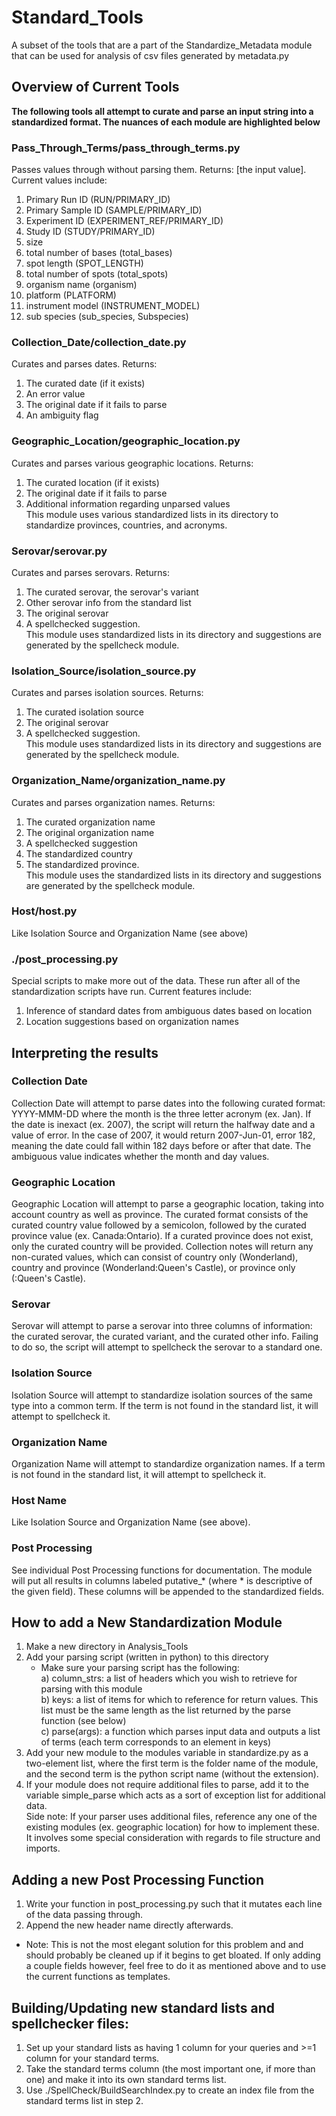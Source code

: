 # Standard_Tools
A subset of the tools that are a part of the Standardize_Metadata 
module that can be used for analysis of csv files generated by 
metadata.py <br />

## Overview of Current Tools

**The following tools all attempt to curate and parse an input
string into a standardized format. The nuances of each module are
highlighted below** <br />

### Pass_Through_Terms/pass_through_terms.py
Passes values through without parsing them. Returns: [the input value].
Current values include: <br />
1. Primary Run ID (RUN/PRIMARY_ID) <br />
2. Primary Sample ID (SAMPLE/PRIMARY_ID) <br />
3. Experiment ID (EXPERIMENT_REF/PRIMARY_ID) <br />
4. Study ID (STUDY/PRIMARY_ID) <br />
5. size <br />
6. total number of bases (total_bases) <br />
7. spot length (SPOT_LENGTH) <br />
8. total number of spots (total_spots) <br />
9. organism name (organism) <br />
10. platform (PLATFORM) <br />
11. instrument model (INSTRUMENT_MODEL) <br />
12. sub species (sub_species, Subspecies) <br />

### Collection_Date/collection_date.py
Curates and parses dates. Returns: <br />
1. The curated date (if it exists) <br />
2. An error value <br />
3. The original date if it fails to parse <br />
4. An ambiguity flag <br />

### Geographic_Location/geographic_location.py
Curates and parses various geographic locations. Returns: <br />
1. The curated location (if it exists) <br />
2. The original date if it fails to parse <br />
3. Additional information regarding unparsed values <br />
This module uses various standardized lists in its directory to
standardize provinces, countries, and acronyms. <br />

### Serovar/serovar.py
Curates and parses serovars. Returns: <br />
1. The curated serovar, the serovar's variant <br />
2. Other serovar info from the standard list <br />
3. The original serovar <br />
4. A spellchecked suggestion. <br />
This module uses standardized lists in its
directory and suggestions are generated by the spellcheck module. <br />

### Isolation_Source/isolation_source.py
Curates and parses isolation sources. Returns: <br />
1. The curated isolation source <br />
2. The original serovar <br />
3. A spellchecked suggestion. <br />
This module uses standardized lists in its directory and suggestions are
generated by the spellcheck module. <br />

### Organization_Name/organization_name.py
Curates and parses organization names. Returns: <br />
1. The curated organization name <br />
2. The original organization name <br />
3. A spellchecked suggestion <br />
4. The standardized country <br />
5. The standardized province. <br />
This module uses the standardized lists in its directory and suggestions
are generated by the spellcheck module. <br />

### Host/host.py
Like Isolation Source and Organization Name (see above) <br />

### ./post_processing.py
Special scripts to make more out of the data. These run after all
of the standardization scripts have run. Current features include: <br />
1. Inference of standard dates from ambiguous dates based on location <br />
2. Location suggestions based on organization names <br />

## Interpreting the results

### Collection Date
Collection Date will attempt to parse dates into the following curated format:
YYYY-MMM-DD where the month is the three letter acronym (ex. Jan). If the date
is inexact (ex. 2007), the script will return the halfway date and a value of
error. In the case of 2007, it would return 2007-Jun-01, error 182, meaning the
date could fall within 182 days before or after that date. The ambiguous value
indicates whether the month and day values. <br />

### Geographic Location
Geographic Location will attempt to parse a geographic location, taking into
account country as well as province. The curated format consists of the
curated country value followed by a semicolon, followed by the curated province
value (ex. Canada:Ontario). If a curated province does not exist, only the
curated country will be provided. Collection notes will return any non-curated
values, which can consist of country only (Wonderland), country and province
(Wonderland:Queen's Castle), or province only (:Queen's Castle). <br />

### Serovar
Serovar will attempt to parse a serovar into three columns of information:
the curated serovar, the curated variant, and the curated other info. Failing
to do so, the script will attempt to spellcheck the serovar to a standard
one. <br />

### Isolation Source
Isolation Source will attempt to standardize isolation sources of the same type
into a common term. If the term is not found in the standard list, it will
attempt to spellcheck it. <br />

### Organization Name
Organization Name will attempt to standardize organization names. If a term
is not found in the standard list, it will attempt to spellcheck it. <br />

### Host Name
Like Isolation Source and Organization Name (see above). <br />

### Post Processing
See individual Post Processing functions for documentation. The module
will put all results in columns labeled putative_* (where * is
descriptive of the given field). These columns will be appended to
the standardized fields. <br />

## How to add a New Standardization Module
1. Make a new directory in Analysis_Tools <br />
2. Add your parsing script (written in python) to this directory
   * Make sure your parsing script has the following: <br />
     a) column_strs: a list of headers which you wish to retrieve for parsing
                     with this module <br />
     b) keys: a list of items for which to reference for return values.
              This list must be the same length as the list returned by the
              parse function (see below) <br />
     c) parse(args): a function which parses input data and outputs a list of
                     terms (each term corresponds to an element in keys) <br />
3. Add your new module to the modules variable in standardize.py as a
   two-element list, where the first term is the folder name of the module, and
   the second term is the python script name (without the extension). <br />
4. If your module does not require additional files to parse, add it to
   the variable simple_parse which acts as a sort of exception list for
   additional data. <br />
Side note: If your parser uses additional files, reference any one of the
existing modules (ex. geographic location) for how to implement these. It
involves some special consideration with regards to file structure and imports. <br />

## Adding a new Post Processing Function
1. Write your function in post_processing.py such that it mutates each
line of the data passing through. <br />
2. Append the new header name directly afterwards. <br />
* Note: This is not the most elegant solution for this problem and
and should probably be cleaned up if it begins to get bloated. If only
adding a couple fields however, feel free to do it as mentioned above
and to use the current functions as templates. <br />

## Building/Updating new standard lists and spellchecker files:
1. Set up your standard lists as having 1 column for your queries
   and >=1 column for your standard terms. <br />
2. Take the standard terms column (the most important one, if more than one)
   and make it into its own standard terms list. <br />
3. Use ./SpellCheck/BuildSearchIndex.py to create an index file from
   the standard terms list in step 2. <br />